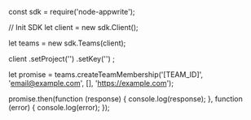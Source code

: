 const sdk = require('node-appwrite');

// Init SDK
let client = new sdk.Client();

let teams = new sdk.Teams(client);

client
    .setProject('')
    .setKey('')
;

let promise = teams.createTeamMembership('[TEAM_ID]', 'email@example.com', [], 'https://example.com');

promise.then(function (response) {
    console.log(response);
}, function (error) {
    console.log(error);
});